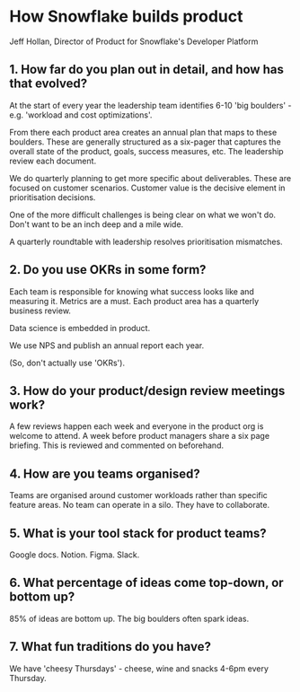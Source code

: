 # How Snowflake builds product

Jeff Hollan, Director of Product for Snowflake's Developer Platform

## 1. How far do you plan out in detail, and how has that evolved?

At the start of every year the leadership team identifies 6-10 'big boulders' - e.g. 'workload and cost optimizations'.

From there each product area creates an annual plan that maps to these boulders. These are generally structured as a six-pager that captures the overall state of the product, goals, success measures, etc. The leadership review each document.

We do quarterly planning to get more specific about deliverables. These are focused on customer scenarios. Customer value is the decisive element in prioritisation decisions.

One of the more difficult challenges is being clear on what we won't do. Don't want to be an inch deep and a mile wide.

A quarterly roundtable with leadership resolves prioritisation mismatches.

## 2. Do you use OKRs in some form?

Each team is responsible for knowing what success looks like and measuring it. Metrics are a must. Each product area has a quarterly business review.

Data science is embedded in product.

We use NPS and publish an annual report each year.

(So, don't actually use 'OKRs').

## 3. How do your product/design review meetings work?

A few reviews happen each week and everyone in the product org is welcome to attend. A week before product managers share a six page briefing. This is reviewed and commented on beforehand.

## 4. How are you teams organised? 

Teams are organised around customer workloads rather than specific feature areas. No team can operate in a silo. They have to collaborate.

## 5. What is your tool stack for product teams?

Google docs. Notion. Figma. Slack.

## 6. What percentage of ideas come top-down, or bottom up?

85% of ideas are bottom up. The big boulders often spark ideas.

## 7. What fun traditions do you have?

We have 'cheesy Thursdays' - cheese, wine and snacks 4-6pm every Thursday.














